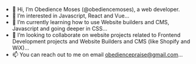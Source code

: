 - 👋 Hi, I’m Obedience Moses (@obediencemoses), a web developer.
- 👀 I’m interested in Javascript, React and Vue...
- 🌱 I’m currently learning how to use Website builders and CMS, Javascript and going deeper in  CSS...
- 💞️ I’m looking to collaborate on website projects related to Frontend Development projects and Website Builders and CMS (like Shopify and WiX)...
- 📫 You can reach out to me on email obediencepraise@gmail.com...

<!---
obediencemoses/obediencemoses is a ✨ special ✨ repository because its `README.md` (this file) appears on your GitHub profile.
You can click the Preview link to take a look at your changes.
--->
